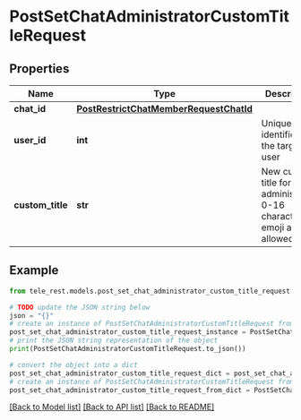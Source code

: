 # PostSetChatAdministratorCustomTitleRequest


## Properties

Name | Type | Description | Notes
------------ | ------------- | ------------- | -------------
**chat_id** | [**PostRestrictChatMemberRequestChatId**](PostRestrictChatMemberRequestChatId.md) |  | 
**user_id** | **int** | Unique identifier of the target user | 
**custom_title** | **str** | New custom title for the administrator; 0-16 characters, emoji are not allowed | 

## Example

```python
from tele_rest.models.post_set_chat_administrator_custom_title_request import PostSetChatAdministratorCustomTitleRequest

# TODO update the JSON string below
json = "{}"
# create an instance of PostSetChatAdministratorCustomTitleRequest from a JSON string
post_set_chat_administrator_custom_title_request_instance = PostSetChatAdministratorCustomTitleRequest.from_json(json)
# print the JSON string representation of the object
print(PostSetChatAdministratorCustomTitleRequest.to_json())

# convert the object into a dict
post_set_chat_administrator_custom_title_request_dict = post_set_chat_administrator_custom_title_request_instance.to_dict()
# create an instance of PostSetChatAdministratorCustomTitleRequest from a dict
post_set_chat_administrator_custom_title_request_from_dict = PostSetChatAdministratorCustomTitleRequest.from_dict(post_set_chat_administrator_custom_title_request_dict)
```
[[Back to Model list]](../README.md#documentation-for-models) [[Back to API list]](../README.md#documentation-for-api-endpoints) [[Back to README]](../README.md)


